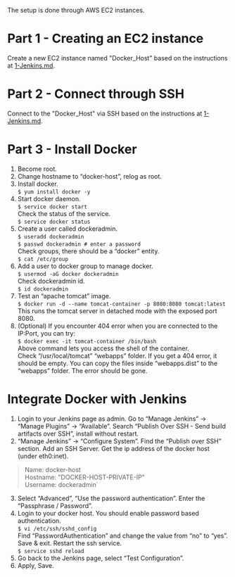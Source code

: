 The setup is done through AWS EC2 instances.  

# Part 1 - Creating an EC2 instance  
Create a new EC2 instance named "Docker_Host" based on the instructions at [1-Jenkins.md](https://github.com/atakanttl/simple-devops-project/blob/master/1-Jenkins.md).  

# Part 2 - Connect through SSH  
Connect to the "Docker_Host" via SSH based on the instructions at [1-Jenkins.md](https://github.com/atakanttl/simple-devops-project/blob/master/1-Jenkins.md).  

# Part 3 - Install Docker  
1. Become root.  
2. Change hostname to “docker-host”, relog as root.  
3. Install docker.  
`$ yum install docker -y`  
4. Start docker daemon.  
`$ service docker start`  
Check the status of the service.  
`$ service docker status`  
5. Create a user called dockeradmin.  
`$ useradd dockeradmin`  
`$ passwd dockeradmin # enter a password`  
Check groups, there should be a “docker” entity.  
`$ cat /etc/group`  
6. Add a user to docker group to manage docker.  
`$ usermod -aG docker dockeradmin`  
Check dockeradmin id.  
`$ id dockeradmin`  
7. Test an “apache tomcat” image.  
`$ docker run -d --name tomcat-container -p 8080:8080 tomcat:latest`  
This runs the tomcat server in detached mode with the exposed port 8080.  
8. (Optional) If you encounter 404 error when you are connected to the IP:Port, you can try:  
`$ docker exec -it tomcat-container /bin/bash`  
Above command lets you access the shell of the container.  
Check “/usr/local/tomcat” “webapps” folder. If you get a 404 error, it should be empty. You can copy the files inside “webapps.dist” to the “webapps” folder. The error should be gone.  

# Integrate Docker with Jenkins  
1. Login to your Jenkins page as admin. Go to “Manage Jenkins” → “Manage Plugins” → “Available”. Search “Publish Over SSH - Send build artifacts over SSH”, install without restart.  
2. “Manage Jenkins” → “Configure System”. Find the “Publish over SSH” section. Add an SSH Server. Get the ip address of the docker host (under eth0:inet).  
 
 > Name: docker-host  
 > Hostname: "DOCKER-HOST-PRIVATE-IP"  
 > Username: dockeradmin`  
 
3. Select “Advanced”, “Use the password authentication”. Enter the “Passphrase / Password”.  
4. Login to your docker host. You should enable password based authentication.  
`$ vi /etc/ssh/sshd_config`  
Find “PasswordAuthentication” and change the value from “no” to “yes”. Save & exit. Restart the ssh service.  
`$ service sshd reload`  
5. Go back to the Jenkins page, select “Test Configuration”.  
6. Apply, Save.  
